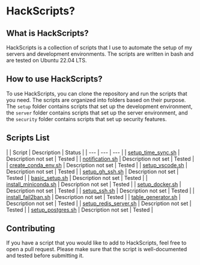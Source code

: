 # HackScripts?

## What is HackScripts?

HackScripts is a collection of scripts that I use to automate the setup of my servers and development environments. The scripts are written in bash and are tested on Ubuntu 22.04 LTS.

## How to use HackScripts?

To use HackScripts, you can clone the repository and run the scripts that you need. The scripts are organized into folders based on their purpose. The `setup` folder contains scripts that set up the development environment, the `server` folder contains scripts that set up the server environment, and the `security` folder contains scripts that set up security features.


## Scripts List

| | Script | Description | Status |
| --- | --- | --- |
| [setup_time_sync.sh](server/setup_time_sync.sh) | Description not set | Tested |
| [notification.sh](other/notification.sh) | Description not set | Tested |
| [create_conda_env.sh](setup/create_conda_env.sh) | Description not set | Tested |
| [setup_vscode.sh](setup/setup_vscode.sh) | Description not set | Tested |
| [setup_gh_ssh.sh](setup/setup_gh_ssh.sh) | Description not set | Tested |
| [basic_setup.sh](setup/basic_setup.sh) | Description not set | Tested |
| [install_miniconda.sh](setup/install_miniconda.sh) | Description not set | Tested |
| [setup_docker.sh](setup/setup_docker.sh) | Description not set | Tested |
| [setup_ssh.sh](setup/setup_ssh.sh) | Description not set | Tested |
| [install_fail2ban.sh](security/install_fail2ban.sh) | Description not set | Tested |
| [table_generator.sh](table_generator.sh) | Description not set | Tested |
| [setup_redis_server.sh](database/setup_redis_server.sh) | Description not set | Tested |
| [setup_postgres.sh](database/setup_postgres.sh) | Description not set | Tested |


## Contributing

If you have a script that you would like to add to HackScripts, feel free to open a pull request. Please make sure that the script is well-documented and tested before submitting it.
